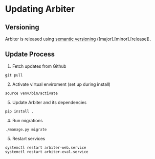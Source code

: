 # Updating Arbiter

## Versioning

Arbiter is released using [semantic versioning](https://semver.org/) ([major].[minor].[release]).

## Update Process
1. Fetch updates from Github
```shell
git pull
```

2. Activate virtual enviroment (set up during install)
```shell
source venv/bin/activate
```

5. Update Arbiter and its dependencies
```shell
pip install .
```

4. Run migrations
```shell
./manage.py migrate
```

5. Restart services
```shell
systemctl restart arbiter-web.service
systemctl restart arbiter-eval.service
```